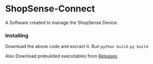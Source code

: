 # ShopSense-Connect
A Software created to manage the ShopSense Device.
### Installing
Download the above code and excract it. Run ```python build.py build```

Also Download prebuilded executables from [Releases](https://github.com/RKS200/ShopSense-Connect/releases).
